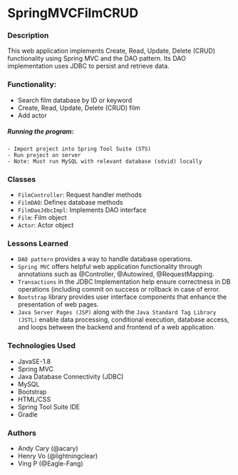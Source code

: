 # SpringMVCFilmCRUD

### Description

This web application implements Create, Read, Update, Delete (CRUD) functionality using Spring MVC and the DAO pattern. Its DAO implementation uses JDBC to persist and retrieve data.

### Functionality:
- Search film database by ID or keyword
- Create, Read, Update, Delete (CRUD) film
- Add actor

##### Running the program:
```
- Import project into Spring Tool Suite (STS)
- Run project on server
- Note: Must run MySQL with relevant database (sdvid) locally
```

### Classes

- `FilmController`: Request handler methods
- `FilmDAO`: Defines database methods
- `FilmDaoJdbcImpl`: Implements DAO interface
- `Film`: Film object
- `Actor`: Actor object

### Lessons Learned

- `DAO pattern` provides a way to handle database operations.
- `Spring MVC` offers helpful web application functionality through annotations such as @Controller, @Autowired, @RequestMapping.
- `Transactions` in the JDBC Implementation help ensure correctness in DB operations (including commit on success or rollback in case of error.
- `Bootstrap` library provides user interface components that enhance the presentation of web pages.
- `Java Server Pages (JSP)` along with the `Java Standard Tag Library (JSTL)` enable data processing, conditional execution, database access, and loops between the backend and frontend of a web application.

### Technologies Used

- JavaSE-1.8
- Spring MVC
- Java Database Connectivity (JDBC)
- MySQL
- Bootstrap
- HTML/CSS
- Spring Tool Suite IDE
- Gradle

### Authors

- Andy Cary (@acary)
- Henry Vo (@lightningclear)
- Ving P (@Eagle-Fang)
